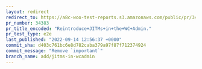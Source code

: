 ```yaml
---
layout: redirect
redirect_to: https://a8c-woo-test-reports.s3.amazonaws.com/public/pr/34383/e2e/index.html
pr_number: 34383
pr_title_encoded: "Reintroduce+JITMs+in+the+WC+Admin."
pr_test_type: e2e
last_published: "2022-09-14 12:56:37 +0000"
commit_sha: d403c761bc6e8d782caba379a97f87f712374924
commit_message: "Remove `important`"
branch_name: add/jitms-in-wcadmin
---
```

